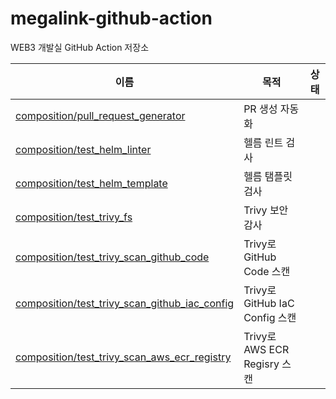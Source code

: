 # megalink-github-action

WEB3 개발실 GitHub Action 저장소

| 이름                                                                       | 목적             | 상태                                                                                                                                                                                                                                                                                   |
| -------------------------------------------------------------------------- | ---------------- | -------------------------------------------------------------------------------------------------------------------------------------------------------------------------------------------------------------------------------------------------------------------------------------- |
| [composition/pull_request_generator](./composition/pull_request_generator) | PR 생성 자동화   | |
| [composition/test_helm_linter](./composition/test_helm_linter/)            | 헬름 린트 검사   | |
| [composition/test_helm_template](./composition/test_helm_template/)        | 헬름 탬플릿 검사 | |
| [composition/test_trivy_fs](./composition/test_trivy_fs/)                  | Trivy 보안 감사  | |
| [composition/test_trivy_scan_github_code](./composition/test_trivy_scan_github_code/) | Trivy로 GitHub Code 스캔 | |
| [composition/test_trivy_scan_github_iac_config](./composition/test_trivy_scan_github_iac_config/) | Trivy로 GitHub IaC Config 스캔 | |
| [composition/test_trivy_scan_aws_ecr_registry](./composition/test_trivy_scan_aws_ecr_registry/) | Trivy로 AWS ECR Regisry 스캔 | |